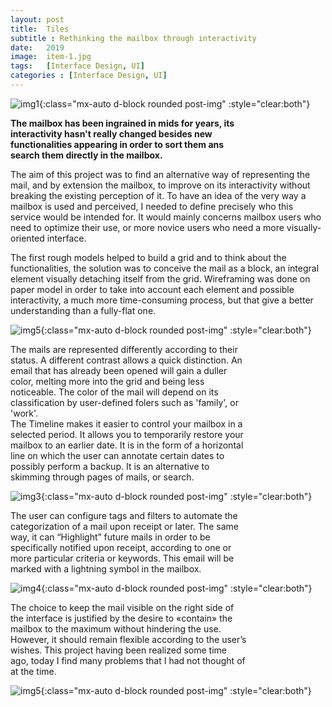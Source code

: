 ```yaml
---
layout: post
title:  Tiles
subtitle : Rethinking the mailbox through interactivity
date:   2019
image:  item-1.jpg
tags:   [Interface Design, UI]
categories : [Interface Design, UI]
---
```

![img1]({{site.baseurl}}/projects/images/tiles/img-4.jpg){:class="mx-auto d-block rounded post-img" :style="clear:both"}

<div style="clear:both; max-width:75%">

**The mailbox has been ingrained in mids for years, its interactivity hasn't really changed besides new functionalities appearing in order to sort them ans search them directly in the mailbox.**</div>

The aim of this project was to find an alternative way of representing the mail, and by extension the mailbox, to improve on its interactivity without breaking the existing perception of it. To have an idea of the very way a mailbox is used and perceived, I needed to define precisely who this service would be intended for. It would mainly concerns mailbox users who need to optimize their use, or more novice users who need a more visually-oriented interface.

The first rough models helped to build a grid and to think about the functionalities, the solution was to conceive the mail as a block, an integral element visually detaching itself from the grid. Wireframing was done on paper model in order to take into account each element and possible interactivity, a much more time-consuming process, but that give a better understanding than a fully-flat one.

![img5]({{site.baseurl}}/projects/images/tiles/img-5.jpg){:class="mx-auto d-block rounded post-img" :style="clear:both"}

<div style="clear:both; max-width:75%" class="paragraph">The mails are represented differently according to their status. A different contrast allows a quick distinction. An email that has already been opened will gain a duller color, melting more into the grid and being less noticeable. The color of the mail will depend on its classification by user-defined folers such as 'family', or 'work'.</div>

<div style="clear:both; max-width:75%" class="paragraph">The Timeline makes it easier to control your mailbox in a selected period. It allows you to temporarily restore your mailbox to an earlier date. It is in the form of a horizontal line on which the user can annotate certain dates to possibly perform a backup. It is an alternative to skimming through pages of mails, or search.</div>

![img3]({{site.baseurl}}/projects/images/tiles/img-3.jpg){:class="mx-auto d-block rounded post-img" :style="clear:both"}

<div style="clear:both; max-width:75%" class="paragraph">The user can configure tags and filters to automate the categorization of a mail upon receipt or later. The same way, it can “Highlight” future mails in order to be specifically notified upon receipt, according to one or more particular criteria or keywords. This email will be marked with a lightning symbol in the mailbox.</div>

![img4]({{site.baseurl}}/projects/images/tiles/img-1.jpg){:class="mx-auto d-block rounded post-img" :style="clear:both"}

<div style="clear:both; max-width:75%" class="paragraph">The choice to keep the mail visible on the right side of the interface is justified by the desire to «contain» the mailbox to the maximum without hindering the use. However, it should remain flexible according to the user’s wishes. This project having been realized some time ago, today I find many problems that I had not thought of at the time.</div>

![img5]({{site.baseurl}}/projects/images/tiles/img-2.jpg){:class="mx-auto d-block rounded post-img" :style="clear:both"}


